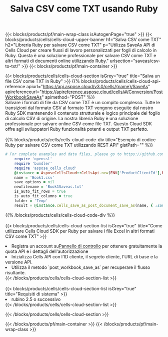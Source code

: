 ﻿---
title:  Salva CSV come TXT usando Ruby
description:  Utilizzando Aspose.Cells Cloud SDK per Ruby per salvare il file in formato CSV come file in formato TXT.
---
{{< blocks/products/pf/main-wrap-class isAutogenPage="true" >}}
{{< blocks/products/cells/cells-cloud-upper-banner h1="Salva CSV come TXT" h2="Libreria Ruby per salvare CSV come TXT" p="Utilizza SaveAs API di Cells Cloud per creare flussi di lavoro personalizzati per fogli di calcolo in Ruby. Questa è una soluzione professionale per salvare CSV come TXT e altri formati di documenti online utilizzando Ruby." urlsection="saveas/csv-to-txt/" >}}
{{< blocks/products/pf/main-container >}}

{{< blocks/products/cells/cells-cloud-section isGrey="true" title="Salva un file CSV come TXT in Ruby" >}}
{{% blocks/products/cells/cells-cloud-api-reference apiurl="https://api.aspose.cloud/v3.0/cells/{name}/SaveAs" apireferenceurl="https://apireference.aspose.cloud/cells/#/Conversion/PostWorkbookSaveAs" apimethod="POST" %}}
<br/>
Salvare i formati di file da CSV come TXT è un compito complesso. Tutte le transizioni dal formato CSV al formato TXT vengono eseguite dal nostro Ruby SDK mantenendo il contenuto strutturale e logico principale del foglio di calcolo CSV di origine. La nostra libreria Ruby è una soluzione professionale per salvare online CSV come file TXT. Questo Cloud SDK offre agli sviluppatori Ruby funzionalità potenti e output TXT perfetto.
<br/>
<br/>
{{% blocks/products/cells/cells-cloud-code-div title="Esempio di codice Ruby per salvare CSV come TXT utilizzando REST API" gistPath="" %}}
  
```ruby
# For complete examples and data files, please go to https://github.com/aspose-cells-cloud/aspose-cells-cloud-ruby/
    require 'openssl'
    require 'bundler'
    require 'aspose_cells_cloud'
    @instance = AsposeCellsCloud::CellsApi.new(ENV['ProductClientId'],ENV['ProductClientSecret'])
    name = 'Book1.csv'
    save_options = nil
    newfilename = 'Book1Saveas.txt'
    is_auto_fit_rows = true
    is_auto_fit_columns = true
    folder = 'Temp'
    result = @instance.cells_save_as_post_document_save_as(name, { :save_options=>save_options, :newfilename=>(folder+"/"+newfilename), :is_auto_fit_rows=>is_auto_fit_rows, :is_auto_fit_columns=>is_auto_fit_columns, :folder=>folder})
```
  
{{% /blocks/products/cells/cells-cloud-code-div %}}
<br/>
<br/>
{{< blocks/products/cells/cells-cloud-section-list isGrey="true" title="Come utilizzare Cells Cloud SDK per Ruby per salvare i file Excel in altri formati CSV come TXT" >}}
<li> Registra un account su<a href="https://dashboard.aspose.cloud/">Pannello di controllo</a> per ottenere gratuitamente la quota API e i dettagli dell'autorizzazione</li>
<li>Inizializza Cells API con l'ID cliente, il segreto cliente, l'URL di base e la versione API.</li>
<li>Utilizza il metodo `post_workbook_save_as` per recuperare il flusso risultante.</li>
{{< /blocks/products/cells/cells-cloud-section-list >}}
<br/>
<br/>
{{< blocks/products/cells/cells-cloud-section-list isGrey="true" title="Requisiti di sistema" >}}
<li>rubino 2.5 o successivo</li>
{{< /blocks/products/cells/cells-cloud-section-list >}}

{{< /blocks/products/cells/cells-cloud-section >}}

{{< /blocks/products/pf/main-container >}}
{{< /blocks/products/pf/main-wrap-class >}}
